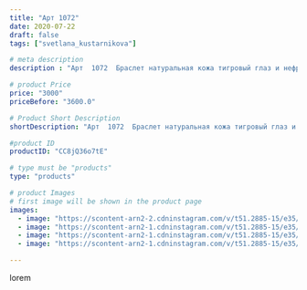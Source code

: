 ```yaml
---
title: "Арт 1072"
date: 2020-07-22
draft: false
tags: ["svetlana_kustarnikova"]

# meta description
description : "Арт  1072  Браслет натуральная кожа тигровый глаз и нефрит  8 рядов"

# product Price
price: "3000"
priceBefore: "3600.0"

# Product Short Description
shortDescription: "Арт  1072  Браслет натуральная кожа тигровый глаз и нефрит  8 рядов"

#product ID
productID: "CC8jQ36o7tE"

# type must be "products"
type: "products"

# product Images
# first image will be shown in the product page
images:
  - image: "https://scontent-arn2-2.cdninstagram.com/v/t51.2885-15/e35/110015498_2906437402794896_67624670143482050_n.jpg?se=7&tp=1&_nc_ht=scontent-arn2-2.cdninstagram.com&_nc_cat=108&_nc_ohc=EJyeqTwdw3UAX_xrv68&oh=08d6bcc165f34973c17fdcefda4bca00&oe=606C8B24&ig_cache_key=MjM1ODkxNTM4NTYwMzk4MTc3Mg%3D%3D.2"
  - image: "https://scontent-arn2-1.cdninstagram.com/v/t51.2885-15/e35/110895461_286381026121123_5820436997022968114_n.jpg?se=8&tp=1&_nc_ht=scontent-arn2-1.cdninstagram.com&_nc_cat=107&_nc_ohc=QvjTPxQ6n4IAX9u5H77&oh=a43306468e85125236e6205b4b051753&oe=606ADC1C&ig_cache_key=MjM1ODkxNTM4NTU3MDUyMTIyMQ%3D%3D.2"
  - image: "https://scontent-arn2-1.cdninstagram.com/v/t51.2885-15/e35/116218603_391643218877865_5178205175533389744_n.jpg?se=8&tp=1&_nc_ht=scontent-arn2-1.cdninstagram.com&_nc_cat=109&_nc_ohc=QPrS66S9mf8AX_Sd67-&oh=ba102960b15bfc1c7d7d0eadc7e6f1d0&oe=606A6788&ig_cache_key=MjM1ODkxNTM4NTU2MjEzNzMxNQ%3D%3D.2"
  - image: "https://scontent-arn2-1.cdninstagram.com/v/t51.2885-15/e35/115750074_707967256663146_7897759485390601661_n.jpg?tp=1&_nc_ht=scontent-arn2-1.cdninstagram.com&_nc_cat=106&_nc_ohc=k7aISGTacF4AX8XAbcS&oh=02b89afe6e0b91ed0cf6dd89d0c6e22a&oe=606D6C0A&ig_cache_key=MjM1ODkxNTM4NTU3ODc5Mjc5Mg%3D%3D.2"

---
```

lorem
